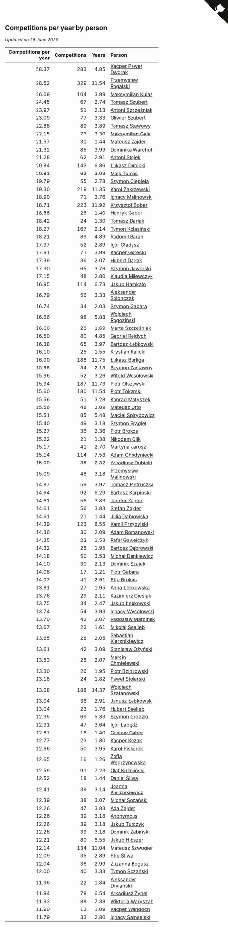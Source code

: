 ## Competitions per year by person

*Updated on 28 June 2025*

| Competitions per year | Competitions | Years | Person |
| ---: | ---: | ---: | :--- |
| 58.37 | 283 | 4.85 | [Kacper Paweł Dworak](https://www.worldcubeassociation.org/persons/2020DWOR01) |
| 28.52 | 329 | 11.54 | [Przemysław Rogalski](https://www.worldcubeassociation.org/persons/2013ROGA02) |
| 26.09 | 104 | 3.99 | [Maksymilian Kulas](https://www.worldcubeassociation.org/persons/2021KULA02) |
| 24.45 | 67 | 2.74 | [Tomasz Szubert](https://www.worldcubeassociation.org/persons/2022SZUB02) |
| 23.97 | 51 | 2.13 | [Antoni Szcześniak](https://www.worldcubeassociation.org/persons/2023SZCZ04) |
| 23.09 | 77 | 3.33 | [Oliwier Szubert](https://www.worldcubeassociation.org/persons/2022SZUB01) |
| 22.88 | 89 | 3.89 | [Tomasz Stawowy](https://www.worldcubeassociation.org/persons/2021STAW01) |
| 22.15 | 73 | 3.30 | [Maksymilian Gala](https://www.worldcubeassociation.org/persons/2022GALA01) |
| 21.57 | 31 | 1.44 | [Mateusz Zajder](https://www.worldcubeassociation.org/persons/2024ZAJD01) |
| 21.32 | 85 | 3.99 | [Dominika Warchoł](https://www.worldcubeassociation.org/persons/2021WARC01) |
| 21.28 | 62 | 2.91 | [Antoni Stojek](https://www.worldcubeassociation.org/persons/2022STOJ03) |
| 20.84 | 143 | 6.86 | [Łukasz Dubicki](https://www.worldcubeassociation.org/persons/2018DUBI01) |
| 20.81 | 63 | 3.03 | [Majk Tomas](https://www.worldcubeassociation.org/persons/2022TOMA05) |
| 19.79 | 55 | 2.78 | [Szymon Ciepiela](https://www.worldcubeassociation.org/persons/2022CIEP01) |
| 19.30 | 219 | 11.35 | [Karol Zakrzewski](https://www.worldcubeassociation.org/persons/2014ZAKR01) |
| 18.90 | 71 | 3.76 | [Ignacy Malinowski](https://www.worldcubeassociation.org/persons/2021MALI02) |
| 18.71 | 223 | 11.92 | [Krzysztof Bober](https://www.worldcubeassociation.org/persons/2013BOBE01) |
| 18.58 | 26 | 1.40 | [Henryk Gabor](https://www.worldcubeassociation.org/persons/2024GABO02) |
| 18.42 | 24 | 1.30 | [Tomasz Darłak](https://www.worldcubeassociation.org/persons/2024DARL01) |
| 18.27 | 167 | 9.14 | [Tymon Kolasiński](https://www.worldcubeassociation.org/persons/2016KOLA02) |
| 18.21 | 89 | 4.89 | [Radomił Baran](https://www.worldcubeassociation.org/persons/2020BARA02) |
| 17.97 | 52 | 2.89 | [Igor Gładysz](https://www.worldcubeassociation.org/persons/2022GLAD01) |
| 17.81 | 71 | 3.99 | [Kacper Górecki](https://www.worldcubeassociation.org/persons/2021GORE01) |
| 17.39 | 36 | 2.07 | [Hubert Darłak](https://www.worldcubeassociation.org/persons/2023DARL03) |
| 17.30 | 65 | 3.76 | [Szymon Jaworski](https://www.worldcubeassociation.org/persons/2021JAWO01) |
| 17.15 | 48 | 2.80 | [Klaudia Milewczyk](https://www.worldcubeassociation.org/persons/2022MILE05) |
| 16.95 | 114 | 6.73 | [Jakub Hamkało](https://www.worldcubeassociation.org/persons/2018HAMK01) |
| 16.79 | 56 | 3.33 | [Aleksander Sołonczak](https://www.worldcubeassociation.org/persons/2022SOLO01) |
| 16.74 | 34 | 2.03 | [Szymon Gabara](https://www.worldcubeassociation.org/persons/2023GABA01) |
| 16.66 | 98 | 5.88 | [Wojciech Rogoziński](https://www.worldcubeassociation.org/persons/2019ROGO04) |
| 16.60 | 28 | 1.69 | [Marta Szcześniak](https://www.worldcubeassociation.org/persons/2023SZCZ07) |
| 16.50 | 80 | 4.85 | [Gabriel Rejdych](https://www.worldcubeassociation.org/persons/2020REJD01) |
| 16.38 | 65 | 3.97 | [Bartosz Łebkowski](https://www.worldcubeassociation.org/persons/2021LEBK01) |
| 16.10 | 25 | 1.55 | [Krystian Kalicki](https://www.worldcubeassociation.org/persons/2023KALI10) |
| 16.00 | 188 | 11.75 | [Łukasz Burliga](https://www.worldcubeassociation.org/persons/2013BURL01) |
| 15.98 | 34 | 2.13 | [Szymon Zastawny](https://www.worldcubeassociation.org/persons/2023ZAST01) |
| 15.96 | 52 | 3.26 | [Witold Wesołowski](https://www.worldcubeassociation.org/persons/2022WESO01) |
| 15.94 | 187 | 11.73 | [Piotr Olszewski](https://www.worldcubeassociation.org/persons/2013OLSZ02) |
| 15.60 | 180 | 11.54 | [Piotr Tokarski](https://www.worldcubeassociation.org/persons/2013TOKA01) |
| 15.56 | 51 | 3.28 | [Konrad Matyszek](https://www.worldcubeassociation.org/persons/2022MATY02) |
| 15.56 | 48 | 3.09 | [Mateusz Otto](https://www.worldcubeassociation.org/persons/2022OTTO01) |
| 15.51 | 85 | 5.48 | [Maciej Spirydowicz](https://www.worldcubeassociation.org/persons/2020SPIR01) |
| 15.40 | 49 | 3.18 | [Szymon Brągiel](https://www.worldcubeassociation.org/persons/2022BRAG03) |
| 15.27 | 36 | 2.36 | [Piotr Brokos](https://www.worldcubeassociation.org/persons/2023BROK01) |
| 15.22 | 21 | 1.38 | [Nikodem Olik](https://www.worldcubeassociation.org/persons/2024OLIK01) |
| 15.17 | 41 | 2.70 | [Martyna Jarosz](https://www.worldcubeassociation.org/persons/2022JARO01) |
| 15.14 | 114 | 7.53 | [Adam Chodyniecki](https://www.worldcubeassociation.org/persons/2017CHOD02) |
| 15.09 | 35 | 2.32 | [Arkadiusz Dubicki](https://www.worldcubeassociation.org/persons/2023DUBI01) |
| 15.09 | 48 | 3.18 | [Przemysław Malinowski](https://www.worldcubeassociation.org/persons/2022MALI01) |
| 14.87 | 59 | 3.97 | [Tomasz Pietruszka](https://www.worldcubeassociation.org/persons/2021PIET01) |
| 14.64 | 92 | 6.29 | [Bartosz Karpiński](https://www.worldcubeassociation.org/persons/2019KARP03) |
| 14.61 | 56 | 3.83 | [Teodor Zajder](https://www.worldcubeassociation.org/persons/2021ZAJD03) |
| 14.61 | 56 | 3.83 | [Stefan Zajder](https://www.worldcubeassociation.org/persons/2021ZAJD02) |
| 14.61 | 21 | 1.44 | [Julia Dąbrowska](https://www.worldcubeassociation.org/persons/2024DABR01) |
| 14.39 | 123 | 8.55 | [Kamil Przybylski](https://www.worldcubeassociation.org/persons/2016PRZY01) |
| 14.36 | 30 | 2.09 | [Adam Romanowski](https://www.worldcubeassociation.org/persons/2023ROMA10) |
| 14.35 | 22 | 1.53 | [Rafał Gawełczyk](https://www.worldcubeassociation.org/persons/2023GAWE01) |
| 14.32 | 28 | 1.95 | [Bartosz Dąbrowski](https://www.worldcubeassociation.org/persons/2023DABR07) |
| 14.18 | 50 | 3.53 | [Michał Denkiewicz](https://www.worldcubeassociation.org/persons/2021DENK01) |
| 14.10 | 30 | 2.13 | [Dominik Szajek](https://www.worldcubeassociation.org/persons/2023SZAJ01) |
| 14.08 | 17 | 1.21 | [Piotr Gabara](https://www.worldcubeassociation.org/persons/2024GABA02) |
| 14.07 | 41 | 2.91 | [Filip Brokos](https://www.worldcubeassociation.org/persons/2022BROK03) |
| 13.81 | 27 | 1.95 | [Anna Łebkowska](https://www.worldcubeassociation.org/persons/2023LEBK04) |
| 13.76 | 29 | 2.11 | [Kazimierz Cieślak](https://www.worldcubeassociation.org/persons/2023CIES01) |
| 13.75 | 34 | 2.47 | [Jakub Łebkowski](https://www.worldcubeassociation.org/persons/2023LEBK01) |
| 13.74 | 54 | 3.93 | [Ignacy Wesołowski](https://www.worldcubeassociation.org/persons/2021WESO01) |
| 13.70 | 42 | 3.07 | [Radosław Marcinek](https://www.worldcubeassociation.org/persons/2022MARC05) |
| 13.67 | 22 | 1.61 | [Mikołaj Seelieb](https://www.worldcubeassociation.org/persons/2023SEEL04) |
| 13.65 | 28 | 2.05 | [Sebastian Kierznikiewicz](https://www.worldcubeassociation.org/persons/2023KIER02) |
| 13.61 | 42 | 3.09 | [Stanisław Ożyński](https://www.worldcubeassociation.org/persons/2022OZYN01) |
| 13.53 | 28 | 2.07 | [Marcin Chmielewski](https://www.worldcubeassociation.org/persons/2023CHMI01) |
| 13.30 | 26 | 1.95 | [Piotr Bzinkowski](https://www.worldcubeassociation.org/persons/2023BZIN01) |
| 13.18 | 24 | 1.82 | [Paweł Stolarski](https://www.worldcubeassociation.org/persons/2023STOL04) |
| 13.08 | 188 | 14.37 | [Wojciech Szatanowski](https://www.worldcubeassociation.org/persons/2011SZAT01) |
| 13.04 | 38 | 2.91 | [Janusz Łebkowski](https://www.worldcubeassociation.org/persons/2022LEBK01) |
| 13.04 | 23 | 1.76 | [Hubert Seelieb](https://www.worldcubeassociation.org/persons/2023SEEL02) |
| 12.95 | 69 | 5.33 | [Szymon Grodzki](https://www.worldcubeassociation.org/persons/2020GROD01) |
| 12.91 | 47 | 3.64 | [Igor Łabędź](https://www.worldcubeassociation.org/persons/2021LABE01) |
| 12.87 | 18 | 1.40 | [Gustaw Gabor](https://www.worldcubeassociation.org/persons/2024GABO01) |
| 12.77 | 23 | 1.80 | [Kacper Kozak](https://www.worldcubeassociation.org/persons/2023KOZA05) |
| 12.66 | 50 | 3.95 | [Karol Piskorek](https://www.worldcubeassociation.org/persons/2021PISK01) |
| 12.65 | 16 | 1.26 | [Zofia Węgrzynowska](https://www.worldcubeassociation.org/persons/2024WEGR01) |
| 12.59 | 91 | 7.23 | [Olaf Kuźmiński](https://www.worldcubeassociation.org/persons/2018KUZM02) |
| 12.52 | 18 | 1.44 | [Daniel Śliwa](https://www.worldcubeassociation.org/persons/2024SLIW01) |
| 12.41 | 39 | 3.14 | [Joanna Kierznikiewicz](https://www.worldcubeassociation.org/persons/2022KIER01) |
| 12.39 | 38 | 3.07 | [Michał Sozański](https://www.worldcubeassociation.org/persons/2022SOZA02) |
| 12.26 | 47 | 3.83 | [Ada Zajder](https://www.worldcubeassociation.org/persons/2021ZAJD01) |
| 12.26 | 39 | 3.18 | [Anonymous](https://www.worldcubeassociation.org/persons/2022ANON03) |
| 12.26 | 39 | 3.18 | [Jakub Turczyk](https://www.worldcubeassociation.org/persons/2022TURC02) |
| 12.26 | 39 | 3.18 | [Dominik Żabiński](https://www.worldcubeassociation.org/persons/2022ZABI01) |
| 12.21 | 80 | 6.55 | [Jakub Hibszer](https://www.worldcubeassociation.org/persons/2018HIBS01) |
| 12.14 | 134 | 11.04 | [Mateusz Szwugier](https://www.worldcubeassociation.org/persons/2014SZWU01) |
| 12.09 | 35 | 2.89 | [Filip Śliwa](https://www.worldcubeassociation.org/persons/2022SLIW01) |
| 12.04 | 36 | 2.99 | [Zuzanna Bogusz](https://www.worldcubeassociation.org/persons/2022BOGU01) |
| 12.00 | 40 | 3.33 | [Tymon Sozański](https://www.worldcubeassociation.org/persons/2022SOZA01) |
| 11.96 | 22 | 1.84 | [Aleksander Dryjański](https://www.worldcubeassociation.org/persons/2023DRYJ01) |
| 11.94 | 78 | 6.54 | [Arkadiusz Żynel](https://www.worldcubeassociation.org/persons/2018ZYNE01) |
| 11.93 | 88 | 7.38 | [Wiktoria Waryszak](https://www.worldcubeassociation.org/persons/2018WARY01) |
| 11.90 | 13 | 1.09 | [Kacper Wandoch](https://www.worldcubeassociation.org/persons/2024WAND01) |
| 11.79 | 33 | 2.80 | [Ignacy Samselski](https://www.worldcubeassociation.org/persons/2022SAMS03) |


<a href="https://github.com/maxidragon/wca_statistics_pl" class="github-corner" aria-label="View source on Github"><svg width="80" height="80" viewBox="0 0 250 250" style="fill:#151513; color:#fff; position: absolute; top: 0; border: 0; right: 0;" aria-hidden="true"><path d="M0,0 L115,115 L130,115 L142,142 L250,250 L250,0 Z"></path><path d="M128.3,109.0 C113.8,99.7 119.0,89.6 119.0,89.6 C122.0,82.7 120.5,78.6 120.5,78.6 C119.2,72.0 123.4,76.3 123.4,76.3 C127.3,80.9 125.5,87.3 125.5,87.3 C122.9,97.6 130.6,101.9 134.4,103.2" fill="currentColor" style="transform-origin: 130px 106px;" class="octo-arm"></path><path d="M115.0,115.0 C114.9,115.1 118.7,116.5 119.8,115.4 L133.7,101.6 C136.9,99.2 139.9,98.4 142.2,98.6 C133.8,88.0 127.5,74.4 143.8,58.0 C148.5,53.4 154.0,51.2 159.7,51.0 C160.3,49.4 163.2,43.6 171.4,40.1 C171.4,40.1 176.1,42.5 178.8,56.2 C183.1,58.6 187.2,61.8 190.9,65.4 C194.5,69.0 197.7,73.2 200.1,77.6 C213.8,80.2 216.3,84.9 216.3,84.9 C212.7,93.1 206.9,96.0 205.4,96.6 C205.1,102.4 203.0,107.8 198.3,112.5 C181.9,128.9 168.3,122.5 157.7,114.1 C157.9,116.9 156.7,120.9 152.7,124.9 L141.0,136.5 C139.8,137.7 141.6,141.9 141.8,141.8 Z" fill="currentColor" class="octo-body"></path></svg></a><style>.github-corner:hover .octo-arm{animation:octocat-wave 560ms ease-in-out}@keyframes octocat-wave{0%,100%{transform:rotate(0)}20%,60%{transform:rotate(-25deg)}40%,80%{transform:rotate(10deg)}}@media (max-width:500px){.github-corner:hover .octo-arm{animation:none}.github-corner .octo-arm{animation:octocat-wave 560ms ease-in-out}}</style>
